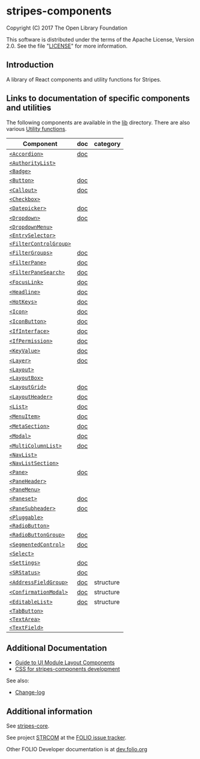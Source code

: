 # stripes-components

Copyright (C) 2017 The Open Library Foundation

This software is distributed under the terms of the Apache License,
Version 2.0. See the file "[LICENSE](LICENSE)" for more information.

## Introduction

A library of React components and utility functions for Stripes.

## Links to documentation of specific components and utilities

The following components are available in the [lib](lib) directory.
There are also various [Utility functions](util/README.md).

Component | doc | category
--- | --- | ---
[`<Accordion>`](lib/Accordion) | [doc](lib/Accordion/readme.md) |
[`<AuthorityList>`](lib/AuthorityList) | |
[`<Badge>`](lib/Badge) | |
[`<Button>`](lib/Button) | [doc](lib/Button/readme/general.md) |
[`<Callout>`](lib/Callout) | [doc](lib/Callout/readme.md) |
[`<Checkbox>`](lib/Checkbox) | |
[`<Datepicker>`](lib/Datepicker) | [doc](lib/Datepicker/readme.md) |
[`<Dropdown>`](lib/Dropdown) | [doc](lib/Dropdown/readme.md) |
[`<DropdownMenu>`](lib/DropdownMenu) | |
[`<EntrySelector>`](lib/EntrySelector) | |
[`<FilterControlGroup>`](lib/FilterControlGroup) | |
[`<FilterGroups>`](lib/FilterGroups) | [doc](lib/FilterGroups/readme.md) |
[`<FilterPane>`](lib/FilterPane) | [doc](lib/FilterPane/readme.md) |
[`<FilterPaneSearch>`](lib/FilterPaneSearch) | [doc](lib/FilterPaneSearch/readme.md) |
[`<FocusLink>`](lib/FocusLink) | [doc](lib/FocusLink/readme.md) |
[`<Headline>`](lib/Headline) | [doc](lib/Headline/readme.md) |
[`<HotKeys>`](lib/HotKeys) | [doc](lib/HotKeys/readme.md) |
[`<Icon>`](lib/Icon) | [doc](lib/Icon/readme.md) |
[`<IconButton>`](lib/IconButton) | [doc](lib/IconButton/readme.md) |
[`<IfInterface>`](lib/IfInterface) | [doc](lib/IfInterface/readme.md) |
[`<IfPermission>`](lib/IfPermission) | [doc](lib/IfPermission/readme.md) |
[`<KeyValue>`](lib/KeyValue) | [doc](lib/KeyValue/readme.md) |
[`<Layer>`](lib/Layer) | [doc](lib/Layer/readme.md) |
[`<Layout>`](lib/Layout) | |
[`<LayoutBox>`](lib/LayoutBox) | |
[`<LayoutGrid>`](lib/LayoutGrid) | [doc](lib/LayoutGrid/readme.md) |
[`<LayoutHeader>`](lib/LayoutHeader) | [doc](lib/LayoutHeader/readme.md) |
[`<List>`](lib/List) | [doc](lib/List/readme.md) |
[`<MenuItem>`](lib/MenuItem) | [doc](lib/MenuItem/readme.md) |
[`<MetaSection>`](lib/MetaSection) | [doc](lib/MetaSection/readme.md) |
[`<Modal>`](lib/Modal) | [doc](lib/Modal/readme.md) |
[`<MultiColumnList>`](lib/MultiColumnList) | [doc](lib/MultiColumnList/readme.md) |
[`<NavList>`](lib/NavList) | |
[`<NavListSection>`](lib/NavListSection) | |
[`<Pane>`](lib/Pane) | [doc](lib/Pane/readme.md) |
[`<PaneHeader>`](lib/PaneHeader) | |
[`<PaneMenu>`](lib/PaneMenu) | |
[`<Paneset>`](lib/Paneset) | [doc](lib/Paneset/readme.md) |
[`<PaneSubheader>`](lib/PaneSubheader) | [doc](lib/PaneSubheader/readme.md) |
[`<Pluggable>`](lib/Pluggable) | |
[`<RadioButton>`](lib/RadioButton) | |
[`<RadioButtonGroup>`](lib/RadioButtonGroup) | [doc](lib/RadioButtonGroup/readme.md) |
[`<SegmentedControl>`](lib/SegmentedControl) | [doc](lib/SegmentedControl/readme.md) |
[`<Select>`](lib/Select) | |
[`<Settings>`](lib/Settings) | [doc](lib/Settings/readme.md) |
[`<SRStatus>`](lib/SRStatus) | [doc](lib/SRStatus/readme.md) |
[`<AddressFieldGroup>`](lib/structures/AddressFieldGroup) | [doc](lib/structures/AddressFieldGroup/readme.md) | structure
[`<ConfirmationModal>`](lib/structures/ConfirmationModal) | [doc](lib/structures/ConfirmationModal/readme.md) | structure
[`<EditableList>`](lib/structures/EditableList) | [doc](lib/structures/EditableList/readme.md) | structure
[`<TabButton>`](lib/TabButton) | |
[`<TextArea>`](lib/TextArea) | |
[`<TextField>`](lib/TextField) | |

## Additional Documentation
* [Guide to UI Module Layout Components](docs/UIModuleLayout.md)
* [CSS for stripes-components development](docs/CSSinStripes.md)

See also:
* [Change-log](CHANGELOG.md)

## Additional information

See [stripes-core](https://github.com/folio-org/stripes-core).

See project [STRCOM](https://issues.folio.org/browse/STRCOM)
at the [FOLIO issue tracker](http://dev.folio.org/community/guide-issues).

Other FOLIO Developer documentation is at [dev.folio.org](http://dev.folio.org/)
